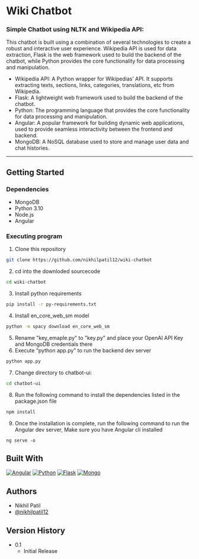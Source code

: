 # Wiki Chatbot

### Simple Chatbot using NLTK and Wikipedia API:

This chatbot is built using a combination of several technologies to create a robust and interactive user experience. Wikipedia API is used for data extraction, Flask is the web framework used to build the backend of the chatbot, while Python provides the core functionality for data processing and manipulation.

- Wikipedia API: A Python wrapper for Wikipedias’ API. It supports extracting texts, sections, links, categories, translations, etc from Wikipedia.
- Flask: A lightweight web framework used to build the backend of the chatbot.
- Python: The programming language that provides the core functionality for data processing and manipulation.
- Angular: A popular framework for building dynamic web applications, used to provide seamless interactivity between the frontend and backend.
- MongoDB: A NoSQL database used to store and manage user data and chat histories.

---

## Getting Started

### Dependencies

- MongoDB
- Python 3.10
- Node.js
- Angular

### Executing program

1. Clone this repository

```bash
git clone https://github.com/nikhilpatil12/wiki-chatbot
```

2. cd into the downloded sourcecode

```bash
cd wiki-chatbot
```

3. Install python requirements

```bash
pip install -r py-requirements.txt
```

4. Install en_core_web_sm model

```bash
python -m spacy download en_core_web_sm
```

5. Rename "key_emaple.py" to "key.py" and place your OpenAI API Key and MongoDB credentials there
6. Execute "python app.py" to run the backend dev server

```bash
python app.py
```

7. Change directory to chatbot-ui:

```bash
cd chatbot-ui
```

8. Run the following command to install the dependencies listed in the package.json file

```bash
npm install
```

9. Once the installation is complete, run the following command to run the Angular dev server, Make sure you have Angular cli installed

```
ng serve -o
```

## Built With

[![Angular][angular-logo]][angular-url]
[![Python][python-logo]][python-url]
[![Flask][flask-logo]][flask-url]
[![Mongo][mongo-logo]][mongo-url]

## Authors

- Nikhil Patil
- [@nikhilpatil12](https://www.linkedin.com/in/nikhilpatil12/)

## Version History

- 0.1
  - Initial Release

<!-- MARKDOWN LINKS & IMAGES -->
<!-- https://www.markdownguide.org/basic-syntax/#reference-style-links -->

[angular-logo]: https://img.shields.io/badge/Angular-DD0031?style=for-the-badge&logo=angular&logoColor=white
[angular-url]: https://angular.io/
[python-logo]: https://img.shields.io/badge/Python-0066FF?style=for-the-badge&logo=python&logoColor=white
[python-url]: https://www.python.org/
[flask-logo]: https://img.shields.io/badge/Flask-000?style=for-the-badge&logo=flask&logoColor=white
[flask-url]: https://flask.palletsprojects.com/en/2.2.x/
[mongo-logo]: https://img.shields.io/badge/MongoDB-009933?style=for-the-badge&logo=mongodb&logoColor=white
[mongo-url]: https://www.mongodb.com/
